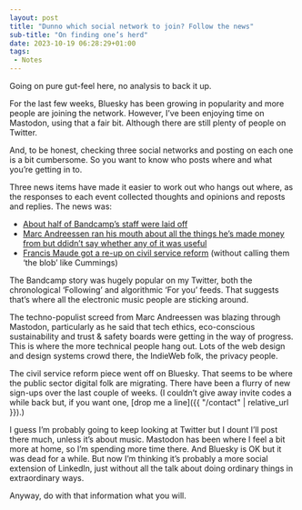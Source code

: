 ```yaml
---
layout: post
title: "Dunno which social network to join? Follow the news"
sub-title: "On finding one’s herd"
date: 2023-10-19 06:28:29+01:00
tags:
 - Notes
---
```


Going on pure gut-feel here, no analysis to back it up.

For the last few weeks, Bluesky has been growing in popularity and more people are joining the network. However, I’ve been enjoying time on Mastodon, using that a fair bit. Although there are still plenty of people on Twitter.

And, to be honest, checking three social networks and posting on each one is a bit cumbersome. So you want to know who posts where and what you’re getting in to.

Three news items have made it easier to work out who hangs out where, as the responses to each event collected thoughts and opinions and reposts and replies. The news was:

- [About half of Bandcamp’s staff were laid off](https://twitter.com/modernistwitch/status/1713962311579234428)
- [Marc Andreessen ran his mouth about all the things he’s made money from but ddidn’t say whether any of it was useful](https://a16z.com/the-techno-optimist-manifesto/)
- [Francis Maude got a re-up on civil service reform](https://www.instituteforgovernment.org.uk/comment/francis-maudes-review-whitehall) (without calling them ‘the blob’ like Cummings)

The Bandcamp story was hugely popular on my Twitter, both the chronological ‘Following’ and algorithmic ‘For you’ feeds. That suggests that’s where all the electronic music people are sticking around.

The techno-populist screed from Marc Andreessen was blazing through Mastodon, particularly as he said that tech ethics, eco-conscious sustainability and trust & safety boards were getting in the way of progress. This is where the more technical people hang out. Lots of the web design and design systems crowd there, the IndieWeb folk, the privacy people.

The civil service reform piece went off on Bluesky. That seems to be where the public sector digital folk are migrating. There have been a flurry of new sign-ups over the last couple of weeks. (I couldn’t give away invite codes a while back but, if you want one, [drop me a line]({{ "/contact" | relative_url }}).)

I guess I’m probably going to keep looking at Twitter but I dount I’ll post there much, unless it’s about music. Mastodon has been where I feel a bit more at home, so I’m spending more time there. And Bluesky is OK but it was dead for a while. But now I’m thinking it’s probably a more social extension of LinkedIn, just without all the talk about doing ordinary things in extraordinary ways.

Anyway, do with that information what you will.
